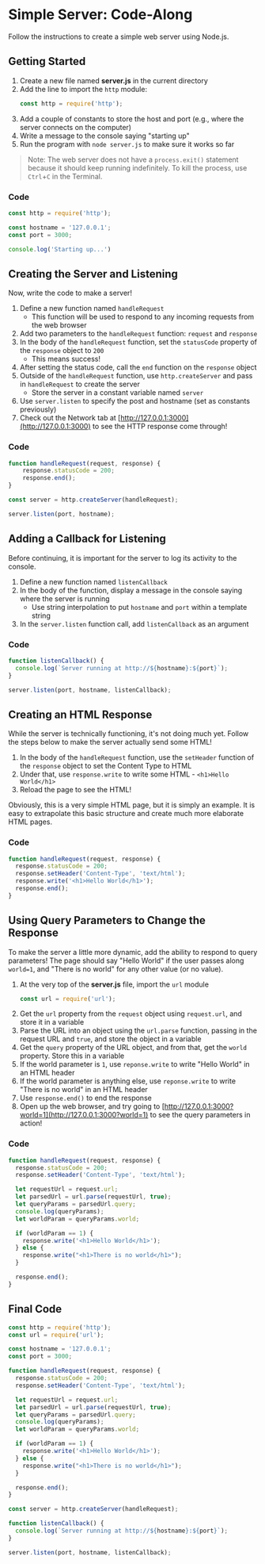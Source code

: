 # Simple Server: Code-Along
Follow the instructions to create a simple web server using Node.js.

## Getting Started
1. Create a new file named **server.js** in the current directory
1. Add the line to import the `http` module:
    ```js
    const http = require('http');
    ```
1. Add a couple of constants to store the host and port (e.g., where the server connects on the computer)
1. Write a message to the console saying "starting up"
1. Run the program with `node server.js` to make sure it works so far

>Note: The web server does not have a `process.exit()` statement because it should keep running indefinitely. To kill the process, use `Ctrl`+`C` in the Terminal.

### Code
```js
const http = require('http');

const hostname = '127.0.0.1';
const port = 3000;

console.log('Starting up...')
```

## Creating the Server and Listening
Now, write the code to make a server!

1. Define a new function named `handleRequest`
    - This function will be used to respond to any incoming requests from the web browser
1. Add two parameters to the `handleRequest` function: `request` and `response`
1. In the body of the `handleRequest` function, set the `statusCode` property of the `response` object to `200`
    - This means success!
1. After setting the status code, call the `end` function on the `response` object
1. Outside of the `handleRequest` function, use `http.createServer` and pass in `handleRequest` to create the server
    - Store the server in a constant variable named `server`
1. Use `server.listen` to specify the post and hostname (set as constants previously)
1. Check out the Network tab at [http://127.0.0.1:3000](http://127.0.0.1:3000) to see the HTTP response come through!

### Code
```js
function handleRequest(request, response) {
    response.statusCode = 200;
    response.end();
}

const server = http.createServer(handleRequest);

server.listen(port, hostname);
```

## Adding a Callback for Listening
Before continuing, it is important for the server to log its activity to the console.

1. Define a new function named `listenCallback`
1. In the body of the function, display a message in the console saying where the server is running
    - Use string interpolation to put `hostname` and `port` within a template string 
1. In the `server.listen` function call, add `listenCallback` as an argument

### Code
```js
function listenCallback() {
  console.log(`Server running at http://${hostname}:${port}`);
}

server.listen(port, hostname, listenCallback);
```

## Creating an HTML Response
While the server is technically functioning, it's not doing much yet. Follow the steps below to make the server actually send some HTML!

1. In the body of the `handleRequest` function, use the `setHeader` function of the `response` object to set the Content Type to HTML
1. Under that, use `response.write` to write some HTML - `<h1>Hello World</h1>`
1. Reload the page to see the HTML!

Obviously, this is a very simple HTML page, but it is simply an example. It is easy to extrapolate this basic structure and create much more elaborate HTML pages.

### Code
```js
function handleRequest(request, response) {
  response.statusCode = 200;
  response.setHeader('Content-Type', 'text/html');
  response.write('<h1>Hello World</h1>');
  response.end();
}
```

## Using Query Parameters to Change the Response
To make the server a little more dynamic, add the ability to respond to query parameters! The page should say "Hello World" if the user passes along `world=1`, and "There is no world" for any other value (or no value).

1. At the very top of the **server.js** file, import the `url` module
    ```js
    const url = require('url');
    ```
1. Get the `url` property from the `request` object using `request.url`, and store it in a variable
1. Parse the URL into an object using the `url.parse` function, passing in the request URL and `true`, and store the object in a variable
1. Get the `query` property of the URL object, and from that, get the `world` property. Store this in a variable
1. If the world parameter is `1`, use `reponse.write` to write "Hello World" in an HTML header
1. If the world parameter is anything else, use `reponse.write` to write "There is no world" in an HTML header
1. Use `response.end()` to end the response
1. Open up the web browser, and try going to [http://127.0.0.1:3000?world=1](http://127.0.0.1:3000?world=1) to see the query parameters in action!

### Code
```js
function handleRequest(request, response) {
  response.statusCode = 200;
  response.setHeader('Content-Type', 'text/html');

  let requestUrl = request.url;
  let parsedUrl = url.parse(requestUrl, true);
  let queryParams = parsedUrl.query;
  console.log(queryParams);
  let worldParam = queryParams.world;

  if (worldParam == 1) {
    response.write('<h1>Hello World</h1>');
  } else {
    response.write("<h1>There is no world</h1>");
  }

  response.end();
}
```

## Final Code
```js
const http = require('http');
const url = require('url');

const hostname = '127.0.0.1';
const port = 3000;

function handleRequest(request, response) {
  response.statusCode = 200;
  response.setHeader('Content-Type', 'text/html');

  let requestUrl = request.url;
  let parsedUrl = url.parse(requestUrl, true);
  let queryParams = parsedUrl.query;
  console.log(queryParams);
  let worldParam = queryParams.world;

  if (worldParam == 1) {
    response.write('<h1>Hello World</h1>');
  } else {
    response.write("<h1>There is no world</h1>");
  }

  response.end();
}

const server = http.createServer(handleRequest);

function listenCallback() {
  console.log(`Server running at http://${hostname}:${port}`);
}

server.listen(port, hostname, listenCallback);
```